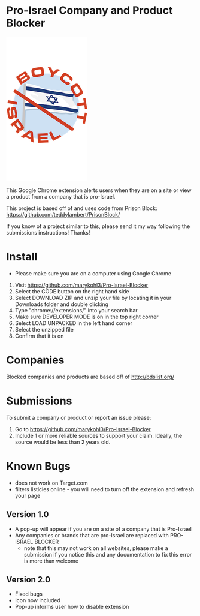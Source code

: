 # Pro-Israel Company and Product Blocker
![Image of Logo](images/BI_sticker1.png)


This Google Chrome extension alerts users when they are on a site or view a product
from a company that is pro-Israel.

This project is based off of and uses code from Prison Block: https://github.com/teddylambert/PrisonBlock/

If you know of a project similar to this, please send it my way following
the submissions instructions! Thanks!

# Install
* Please make sure you are on a computer using Google Chrome
1) Visit https://github.com/marykohl3/Pro-Israel-Blocker
2) Select the CODE button on the right hand side
3) Select DOWNLOAD ZIP and unzip your file by locating it in your Downloads folder and double clicking
4) Type "chrome://extensions/" into your search bar
5) Make sure DEVELOPER MODE is on in the top right corner
6) Select LOAD UNPACKED in the left hand corner
7) Select the unzipped file
8) Confirm that it is on

# Companies
Blocked companies and products are based off of http://bdslist.org/

# Submissions
To submit a company or product or report an issue please:
1) Go to https://github.com/marykohl3/Pro-Israel-Blocker
2) Include 1 or more reliable sources to support your claim. Ideally, the source
would be less than 2 years old.

# Known Bugs
- does not work on Target.com
- filters listicles online - you will need to turn off the extension
  and refresh your page

## Version 1.0
- A pop-up will appear if you are on a site of a company that is Pro-Israel
- Any companies or brands that are pro-Israel are replaced with PRO-ISRAEL BLOCKER  
  * note that this may not work on all websites, please make a submission if you
    notice this and any documentation to fix this error is more than welcome
    
## Version 2.0
- Fixed bugs
- Icon now included
- Pop-up informs user how to disable extension
